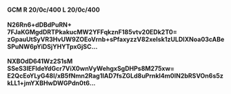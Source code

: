 #### GCM R 20/0c/400 L 20/0c/400
**N26Rn6+dDBdPuRN+**<br/>**7FJaKGMgdDRTPkakucMW2YFFqkznF185vtv20EDk2T0=**<br/>**zGpauUtSyVR3HvUW9ZOEoVrnb+sPfaxyzzV82xeIsk1zULDIXNoa03cABeSPuNW6pYiDSjYHYTpxGjSC...**<br/><br/>
**NXBOdD641Wz2S1sM**<br/>**SSeS3IEFldeYdGcr7ViX0wnVyWehgxSgDHPs8M275xw=**<br/>**E2QcEoYLyG48l/xB5fNmn2Rag1IAD7fsZGLd8uPrnkl4m0IN2bRSVOn6s5zkLL1+jmYXBHwDWGPdn0t6...**
